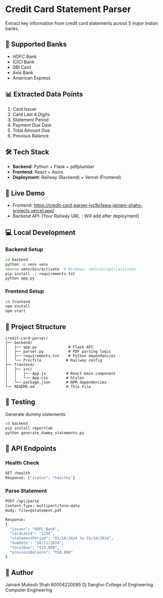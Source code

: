 # Credit Card Statement Parser

Extract key information from credit card statements across 5 major Indian banks.

## 🏦 Supported Banks
- HDFC Bank
- ICICI Bank
- SBI Card
- Axis Bank
- American Express

## 📊 Extracted Data Points
1. Card Issuer
2. Card Last 4 Digits
3. Statement Period
4. Payment Due Date
5. Total Amount Due
6. Previous Balance

## 🛠️ Tech Stack
- **Backend**: Python + Flask + pdfplumber
- **Frontend**: React + Axios
- **Deployment**: Railway (Backend) + Vercel (Frontend)

## 🚀 Live Demo
- Frontend: https://credit-card-parser-lyc9o1ewa-jainam-shahs-projects.vercel.app/
- Backend API: [Your Railway URL - Will add after deployment]

## 💻 Local Development

### Backend Setup
```bash
cd backend
python -m venv venv
source venv/bin/activate  # Windows: venv\Scripts\activate
pip install -r requirements.txt
python app.py
```

### Frontend Setup
```bash
cd frontend
npm install
npm start
```

## 📁 Project Structure
```
credit-card-parser/
├── backend/
│   ├── app.py              # Flask API
│   ├── parser.py           # PDF parsing logic
│   ├── requirements.txt    # Python dependencies
│   └── Procfile           # Railway config
├── frontend/
│   ├── src/
│   │   ├── App.js         # React main component
│   │   └── App.css        # Styles
│   └── package.json       # NPM dependencies
└── README.md              # This file
```

## 🧪 Testing
Generate dummy statements:
```bash
cd backend
pip install reportlab
python generate_dummy_statements.py
```

## 📡 API Endpoints

### Health Check
```bash
GET /health
Response: {"status": "healthy"}
```

### Parse Statement
```bash
POST /api/parse
Content-Type: multipart/form-data
Body: file=@statement.pdf

Response:
{
  "issuer": "HDFC Bank",
  "cardLast4": "1234",
  "statementPeriod": "01/10/2024 to 31/10/2024",
  "dueDate": "20/11/2024",
  "totalDue": "₹15,000",
  "previousBalance": "₹10,000"
}
```

## 👤 Author
Jainam Mukesh Shah
60004220085
Dj Sanghvi College of Engineering
Computer Engineering
